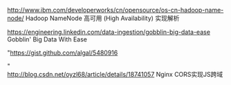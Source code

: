 	
http://www.ibm.com/developerworks/cn/opensource/os-cn-hadoop-name-node/	Hadoop NameNode 高可用 (High Availability) 实现解析
	
https://engineering.linkedin.com/data-ingestion/gobblin-big-data-ease	Gobblin' Big Data With Ease
	
	
	
"https://gist.github.com/algal/5480916


"	
http://blog.csdn.net/oyzl68/article/details/18741057	Nginx CORS实现JS跨域
